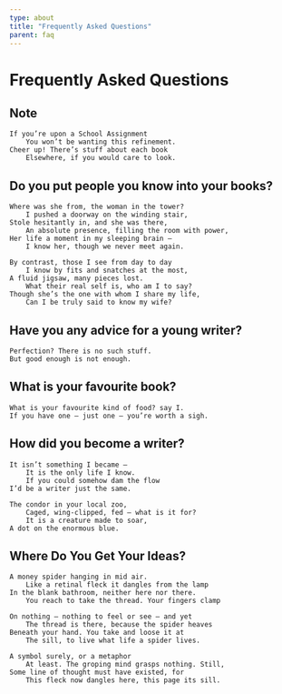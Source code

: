 ```yaml
---
type: about
title: "Frequently Asked Questions"
parent: faq
---
```



Frequently Asked Questions
==========================

Note
----

    If you’re upon a School Assignment
        You won’t be wanting this refinement.
    Cheer up! There’s stuff about each book
        Elsewhere, if you would care to look.


Do you put people you know into your books?
-------------------------------------------

    Where was she from, the woman in the tower?
        I pushed a doorway on the winding stair,
    Stole hesitantly in, and she was there,
        An absolute presence, filling the room with power,
    Her life a moment in my sleeping brain —
        I know her, though we never meet again.

    By contrast, those I see from day to day
        I know by fits and snatches at the most,
    A fluid jigsaw, many pieces lost.
        What their real self is, who am I to say?
    Though she’s the one with whom I share my life,
        Can I be truly said to know my wife?

Have you any advice for a young writer?
---------------------------------------

    Perfection? There is no such stuff.
    But good enough is not enough.

What is your favourite book?
----------------------------

    What is your favourite kind of food? say I.
    If you have one — just one — you’re worth a sigh.

How did you become a writer?
----------------------------

    It isn’t something I became —
        It is the only life I know.
        If you could somehow dam the flow
    I’d be a writer just the same.

    The condor in your local zoo,
        Caged, wing-clipped, fed — what is it for?
        It is a creature made to soar,
    A dot on the enormous blue.

Where Do You Get Your Ideas?
----------------------------

    A money spider hanging in mid air.
        Like a retinal fleck it dangles from the lamp
    In the blank bathroom, neither here nor there.
        You reach to take the thread. Your fingers clamp

    On nothing — nothing to feel or see — and yet
        The thread is there, because the spider heaves
    Beneath your hand. You take and loose it at
        The sill, to live what life a spider lives.

    A symbol surely, or a metaphor
        At least. The groping mind grasps nothing. Still,
    Some line of thought must have existed, for
        This fleck now dangles here, this page its sill.
